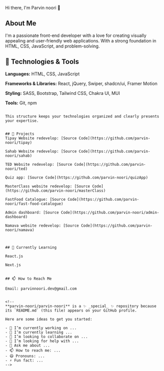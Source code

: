 Hi there, I'm Parvin noori 👋 


## About Me
I'm a passionate front-end developer with a love for creating visually appealing and user-friendly web applications. With a strong foundation in HTML, CSS, JavaScript, and problem-solving.

## 🔧 Technologies & Tools

**Languages:** HTML, CSS, JavaScript

**Frameworks & Libraries:** React, jQuery, Swiper, shadcn/ui, Framer Motion

**Styling:** SASS, Bootstrap, Tailwind CSS, Chakra UI, MUI

**Tools:** Git, npm
```

This structure keeps your technologies organized and clearly presents your expertise.
    

## 📁 Projects
Tipay Website redevelop: [Source Code](https://github.com/parvin-noori/tipay)

Sahab Website redevelop: [Source Code](https://github.com/parvin-noori/sahab)

TED Website redevelop: [Source Code](https://github.com/parvin-noori/ted)

Quiz app: [Source Code](https://github.com/parvin-noori/quizApp)

MasterClass website redevelop: [Source Code](https://github.com/parvin-noori/masterClass)

FastFood Catalogue: [Source Code](https://github.com/parvin-noori/fast-food-catalogue)

Admin dashboard: [Source Code](https://github.com/parvin-noori/admin-dashboard)

Namava website redevelop: [Source Code](https://github.com/parvin-noori/namava)



## 🌱 Currently Learning

React.js

Next.js
    

## 📫 How to Reach Me

Email: parvinnoori.dev@gmail.com


<!--
**parvin-noori/parvin-noori** is a ✨ _special_ ✨ repository because its `README.md` (this file) appears on your GitHub profile.

Here are some ideas to get you started:

- 🔭 I’m currently working on ...
- 🌱 I’m currently learning ...
- 👯 I’m looking to collaborate on ...
- 🤔 I’m looking for help with ...
- 💬 Ask me about ...
- 📫 How to reach me: ...
- 😄 Pronouns: ...
- ⚡ Fun fact: ...
-->

